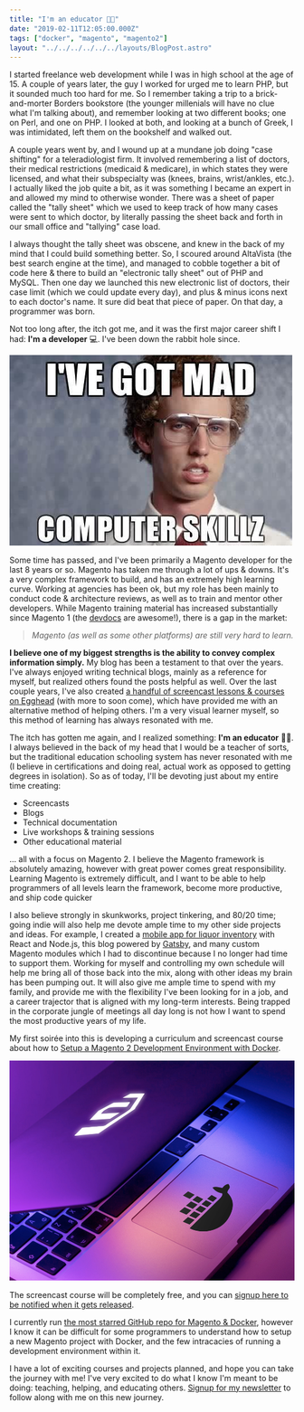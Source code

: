 ```yaml
---
title: "I'm an educator 👨‍🏫"
date: "2019-02-11T12:05:00.000Z"
tags: ["docker", "magento", "magento2"]
layout: "../../../../../../layouts/BlogPost.astro"
---
```


I started freelance web development while I was in high school at the age of 15. A couple of years later, the guy I worked for urged me to learn PHP, but it sounded much too hard for me. So I remember taking a trip to a brick-and-morter Borders bookstore (the younger millenials will have no clue what I'm talking about), and remember looking at two different books; one on Perl, and one on PHP. I looked at both, and looking at a bunch of Greek, I was intimidated, left them on the bookshelf and walked out.

A couple years went by, and I wound up at a mundane job doing "case shifting" for a teleradiologist firm. It involved remembering a list of doctors, their medical restrictions (medicaid & medicare), in which states they were licensed, and what their subspecialty was (knees, brains, wrist/ankles, etc.). I actually liked the job quite a bit, as it was something I became an expert in and allowed my mind to otherwise wonder. There was a sheet of paper called the "tally sheet" which we used to keep track of how many cases were sent to which doctor, by literally passing the sheet back and forth in our small office and "tallying" case load.

I always thought the tally sheet was obscene, and knew in the back of my mind that I could build something better. So, I scoured around AltaVista (the best search engine at the time), and managed to cobble together a bit of code here & there to build an "electronic tally sheet" out of PHP and MySQL. Then one day we launched this new electronic list of doctors, their case limit (which we could update every day), and plus & minus icons next to each doctor's name. It sure did beat that piece of paper. On that day, a programmer was born.

Not too long after, the itch got me, and it was the first major career shift I had: **I'm a developer** 💻. I've been down the rabbit hole since.

![I've got mad computer skills](computer-skillz.jpg)

Some time has passed, and I've been primarily a Magento developer for the last 8 years or so. Magento has taken me through a lot of ups & downs. It's a very complex framework to build, and has an extremely high learning curve. Working at agencies has been ok, but my role has been mainly to conduct code & architecture reviews, as well as to train and mentor other developers. While Magento training material has increased substantially since Magento 1 (the <a href="https://devdocs.magento.com" target="_blank">devdocs</a> are awesome!), there is a gap in the market:

> *Magento (as well as some other platforms) are still very hard to learn.*

**I believe one of my biggest strengths is the ability to convey complex information simply.** My blog has been a testament to that over the years. I've always enjoyed writing technical blogs, mainly as a reference for myself, but realized others found the posts helpful as well. Over the last couple years, I've also created <a href="https://egghead.io/instructors/mark-shust" target="_blank">a handful of screencast lessons & courses on Egghead</a> (with more to soon come), which have provided me with an alternative method of helping others. I'm a very visual learner myself, so this method of learning has always resonated with me.

The itch has gotten me again, and I realized something: **I'm an educator** 👨‍🏫. I always believed in the back of my head that I would be a teacher of sorts, but the traditional education schooling system has never resonated with me (I believe in certifications and doing real, actual work as opposed to getting degrees in isolation). So as of today, I'll be devoting just about my entire time creating:

- Screencasts
- Blogs
- Technical documentation
- Live workshops & training sessions
- Other educational material

... all with a focus on Magento 2. I believe the Magento framework is absolutely amazing, however with great power comes great responsibility. Learning Magento is extremely difficult, and I want to be able to help programmers of all levels learn the framework, become more productive, and ship code quicker

I also believe strongly in skunkworks, project tinkering, and 80/20 time; going indie will also help me devote ample time to my other side projects and ideas. For example, I created a <a href="https://chanj.com" target="_blank">mobile app for liquor inventory</a> with React and Node.js, this blog powered by <a href="https://www.gatsbyjs.org/" target="_blank">Gatsby</a>, and many custom Magento modules which I had to discontinue because I no longer had time to support them. Working for myself and controlling my own schedule will help me bring all of those back into the mix, along with other ideas my brain has been pumping out. It will also give me ample time to spend with my family, and provide me with the flexibility I've been looking for in a job, and a career trajector that is aligned with my long-term interests. Being trapped in the corporate jungle of meetings all day long is not how I want to spend the most productive years of my life.

My first soirée into this is developing a curriculum and screencast course about how to <a href="https://learnm2.com/" target="_blank">Setup a Magento 2 Development Environment with Docker</a>.

<p>
<a href="https://learnm2.com/" target="_blank"><img src="magento2-docker-dev-960-740.jpg" alt="Setup a Magento 2 Development Environment with Docker" /></a>
</p>

The screencast course will be completely free, and you can <a href="https://learnm2.com" target="_blank">signup here to be notified when it gets released</a>.

I currently run <a href="https://github.com/markshust/docker-magento" target="_blank">the most starred GitHub repo for Magento & Docker</a>, however I know it can be difficult for some programmers to understand how to setup a new Magento project with Docker, and the few intracacies of running a development environment within it.

I have a lot of exciting courses and projects planned, and hope you can take the journey with me! I've very excited to do what I know I'm meant to be doing: teaching, helping, and educating others. <a href="/newsletter">Signup for my newsletter</a> to follow along with me on this new journey.
